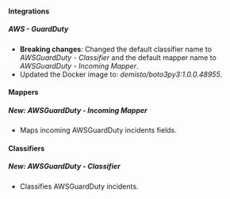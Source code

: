 
#### Integrations
##### AWS - GuardDuty
- **Breaking changes**: Changed the default classifier name to *AWSGuardDuty - Classifier* and the default mapper name to *AWSGuardDuty - Incoming Mapper*.
- Updated the Docker image to: *demisto/boto3py3:1.0.0.48955*.

#### Mappers
##### New: AWSGuardDuty - Incoming Mapper
- Maps incoming AWSGuardDuty incidents fields.


#### Classifiers
##### New: AWSGuardDuty - Classifier
- Classifies AWSGuardDuty incidents.

